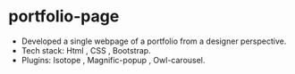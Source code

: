 # portfolio-page
- Developed a single webpage of a portfolio from a designer perspective. 
- Tech stack: Html , CSS , Bootstrap.
- Plugins: Isotope , Magnific-popup , Owl-carousel.
